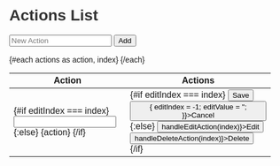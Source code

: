 <script>
  import { actionsStore, addAction, updateAction, deleteAction } from '$lib/stores/actions';

  let actions = [];
  let newAction = '';
  let editIndex = -1;
  let editValue = '';

  // Subscribe to the actions store
  const unsubscribe = actionsStore.subscribe(value => {
    actions = value;
  });

  // Clean up the subscription when the component is destroyed
  onDestroy(() => {
    unsubscribe();
  });

  function handleAddAction() {
    if (newAction.trim() !== '') {
      addAction(newAction);
      newAction = '';
    }
  }

  function handleEditAction(index) {
    editIndex = index;
    editValue = actions[index];
  }

  function handleSaveEdit() {
    updateAction(editIndex, editValue);
    editIndex = -1;
    editValue = '';
  }

  function handleDeleteAction(index) {
    deleteAction(index);
  }
</script>

<main class="uk-container">
  <h1 class="uk-heading-line"><span>Actions List</span></h1>
  
  <!-- Add new action -->
  <div class="uk-margin">
    <input class="uk-input uk-form-width-medium" type="text" bind:value={newAction} placeholder="New Action" />
    <button class="uk-button uk-button-primary" on:click={handleAddAction}>Add</button>
  </div>

  <!-- List actions with edit and delete functionality -->
  <table class="uk-table uk-table-divider uk-table-hover">
    <thead>
      <tr>
        <th>Action</th>
        <th>Actions</th>
      </tr>
    </thead>
    <tbody>
      {#each actions as action, index}
        <tr>
          <td>
            {#if editIndex === index}
              <input class="uk-input" type="text" bind:value={editValue} />
            {:else}
              {action}
            {/if}
          </td>
          <td>
            {#if editIndex === index}
              <button class="uk-button uk-button-primary uk-button-small" on:click={handleSaveEdit}>Save</button>
              <button class="uk-button uk-button-default uk-button-small" on:click={() => { editIndex = -1; editValue = ''; }}>Cancel</button>
            {:else}
              <button class="uk-button uk-button-default uk-button-small" on:click={() => handleEditAction(index)}>Edit</button>
              <button class="uk-button uk-button-danger uk-button-small" on:click={() => handleDeleteAction(index)}>Delete</button>
            {/if}
          </td>
        </tr>
      {/each}
    </tbody>
  </table>
</main>

<style>
  main {
    font-family: Arial, sans-serif;
    padding: 1rem;
  }
  h1 {
    color: #333;
  }
  .uk-margin {
    margin-bottom: 1rem;
  }
</style>